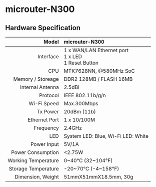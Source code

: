 # microuter-N300

## Hardware Specification

|               Model | microuter-N300                    |
| ------------------: | :-------------------------------- |
|           Interface | 1 x WAN/LAN Ethernet port<br>1 x LED<br>1 Reset Button |
|                 CPU | MTK7628NN, @580MHz SoC            |
|   Memory / Storeage | DDR2 128MB / FLASH 16MB           |
|    Internal Antenna | 2.5dBi                            |
|            Protocol | IEEE 802.11b/g/n                  |
|         Wi-Fi Speed | Max.300Mbps                       |
|            Tx Power | 20dBm (11b)                       |
|       Ethernet Port | 1 x 10/100M                       |
|           Frequency | 2.4GHz                            |
|                 LED | System LED: Blue, Wi-Fi LED: White|
|         Power Input | 5V/1A                             |
|   Power Consumption | <2.75W                            |
| Working Temperature | 0~40°C (32~104°F)                 |
| Storage Temperature | -20~70°C (-4~158°F)               |
|  Dimension, Weight  | 51mmX51mmX18.5mm, 30g             |

